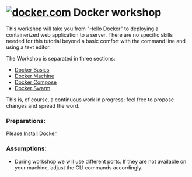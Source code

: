 # [![docker.com](https://www.docker.com/favicons/favicon-32x32.png)](https://www.docker.com/) Docker workshop

This workshop will take you from "Hello Docker" to deploying a containerized web application to a server. There are no specific skills needed for this tutorial beyond a basic comfort with the command line and using a text editor.

The Workshop is separated in three sections:

* [Docker Basics](doc/00-docker-basics)
* [Docker Machine](doc/01-docker-machine)
* [Docker Compose](doc/02-docker-compose)
* [Docker Swarm](doc/03-docker-swarm)

This is, of course, a continuous work in progress; feel free to propose changes and spread the word.


### Preparations:

Please [Install Docker](https://docs.docker.com/engine/installation/) 

### Assumptions:

* During workshop we will use different ports. If they are not available on your machine, adjust the CLI commands accordingly.
